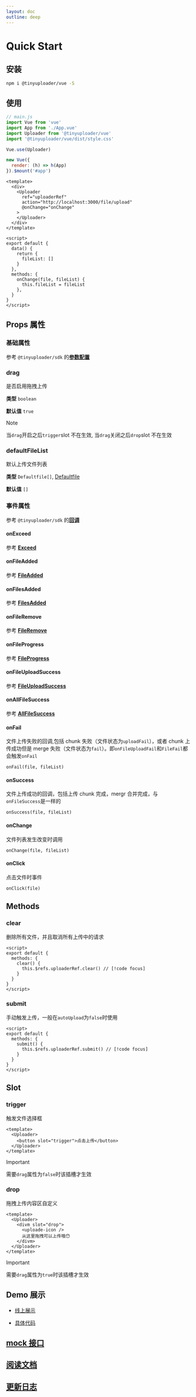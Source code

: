 ```yaml
---
layout: doc
outline: deep
---
```


# Quick Start

## 安装

```bash
npm i @tinyuploader/vue -S
```

## 使用

```javascript
// main.js
import Vue from 'vue'
import App from './App.vue'
import Uploader from '@tinyuploader/vue'
import '@tinyuploader/vue/dist/style.css'

Vue.use(Uploader)

new Vue({
  render: (h) => h(App)
}).$mount('#app')
```

```vue
<template>
  <div>
    <Uploader
      ref="uploaderRef"
      action="http://localhost:3000/file/upload"
      @onChange="onChange"
    >
    </Uploader>
  </div>
</template>

<script>
export default {
  data() {
    return {
      fileList: []
    }
  },
  methods: {
    onChange(file, fileList) {
      this.fileList = fileList
    },
  }
}
</script>

```

## Props 属性

### 基础属性

参考 `@tinyuploader/sdk` 的[**参数配置**](/sdk/props)

### drag

是否启用拖拽上传

**类型** `boolean`

**默认值** `true`

> [!NOTE]
> 当`drag`开启之后`trigger`slot 不在生效, 当`drag`关闭之后`drop`slot 不在生效

### defaultFileList

默认上传文件列表

**类型** `Defaultfile[]`, [Defaultfile](../sdk/interface.md#defaultfile)

**默认值** `[]`

### 事件属性

参考 `@tinyuploader/sdk` 的[**回调**](/sdk/callbacks)

#### onExceed

参考 [**Exceed**](/sdk/callbacks#exceed)

#### onFileAdded

参考 [**FileAdded**](/sdk/callbacks#fileAdded)

#### onFilesAdded

参考 [**FilesAdded**](/sdk/callbacks#filesadded)

#### onFileRemove

参考 [**FileRemove**](/sdk/callbacks#fileremove)

#### onFileProgress

参考 [**FileProgress**](/sdk/callbacks#fileprogress)

#### onFileUploadSuccess

参考 [**FileUploadSuccess**](/sdk/callbacks#fileuploadsuccess)

#### onAllFileSuccess

参考 [**AllFileSuccess**](/sdk/callbacks#allfilesuccess)

#### onFail

文件上传失败的回调,包括 chunk 失败（文件状态为`uploadFail`），或者 chunk 上传成功但是 merge 失败（文件状态为`fail`）。即`onFileUploadFail`和`FileFail`都会触发`onFail`

`onFail(file, fileList)`

#### onSuccess

文件上传成功的回调，包括上传 chunk 完成，mergr 合并完成，与`onFileSuccess`是一样的

`onSuccess(file, fileList)`

#### onChange

文件列表发生改变时调用

`onChange(file, fileList)`

#### onClick

点击文件时事件

`onClick(file)`

## Methods

### clear

删除所有文件，并且取消所有上传中的请求

```vue
<script>
export default {
  methods: {
    clear() {
      this.$refs.uploaderRef.clear() // [!code focus]
    }
  }
}
</script>
```

### submit

手动触发上传，一般在`autoUpload`为`false`时使用

```vue
<script>
export default {
  methods: {
    submit() {
      this.$refs.uploaderRef.submit() // [!code focus]
    }
  }
}
</script>
```

## Slot

### trigger

触发文件选择框

```vue
<template>
  <Uploader>
    <button slot="trigger">点击上传</button>
  </Uploader>
</template>
```

> [!IMPORTANT]
> 需要`drag`属性为`false`时该插槽才生效

### drop

拖拽上传内容区自定义

```vue
<template>
  <Uploader>
    <divm slot="drop">
      <uploade-icon />
      从这里拖拽可以上传哦😯
    </divm>
  </Uploader>
</template>
```

> [!IMPORTANT]
> 需要`drag`属性为`true`时该插槽才生效

## Demo 展示

- [线上展示](https://codepen.io/moyuderen/full/XWLMMKN)

- [具体代码](https://codepen.io/moyuderen/pen/XWLMMKN)

## [mock 接口](/sdk/server)

## [阅读文档](https://moyuderen.github.io/uploader/vue/quick-start.html)

## [更新日志](https://github.com/moyuderen/uploader/blob/main/packages/vue/CHANGELOG.md)
